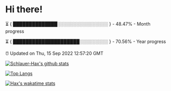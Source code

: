# Hi there!

⏳ { ██████████████░░░░░░░░░░░░░░░░ } - 48.47% - Month progress

⏳ { █████████████████████░░░░░░░░░ } - 70.56% - Year progress

⏰ Updated on Thu, 15 Sep 2022 12:57:20 GMT


[![Schlauer-Hax's github stats](https://github-readme-stats.vercel.app/api?username=Schlauer-Hax&show_icons=true&theme=dark&count_private=true)](https://github.com/Schlauer-Hax)


[![Top Langs](https://github-readme-stats.vercel.app/api/top-langs/?username=Schlauer-Hax&layout=compact&theme=dark)](https://github.com/Schlauer-Hax?tab=repositories)


[![Hax's wakatime stats](https://github-readme-stats.vercel.app/api/wakatime?username=Hax&theme=dark)](https://wakatime.com/@Hax)

